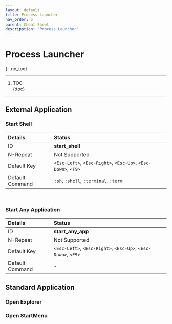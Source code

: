 ```yaml
---
layout: default
title: Process Launcher
nav_order: 5
parent: Cheat Sheet
descripption: "Process Launcher"
---
```


# Process Launcher  
{: .no_toc}

<hr>

1. TOC  
{:toc}

<hr>

## External Application  
### Start Shell
  
|Details|Status|  
|:---|:---|  
|ID|**start_shell**|  
|N-Repeat|<span class="no">Not Supported</span>|  
|Default Key|`<Esc-Left>`, `<Esc-Right>`, `<Esc-Up>`, `<Esc-Down>`, `<F9>`|  
|Default Command|`:sh`, `:shell`, `:terminal`, `:term`| 

<br>

### Start Any Application
|Details|Status|  
|:---|:---|  
|ID|**start_any_app**|  
|N-Repeat|<span class="no">Not Supported</span>|  
|Default Key|`<Esc-Left>`, `<Esc-Right>`, `<Esc-Up>`, `<Esc-Down>`, `<F9>`|  
|Default Command|-| 



## Standard Application  
### Open Explorer

### Open StartMenu
